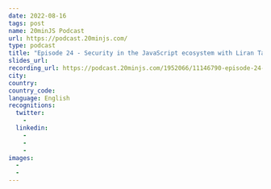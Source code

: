 ```yaml
---
date: 2022-08-16
tags: post
name: 20minJS Podcast
url: https://podcast.20minjs.com/
type: podcast
title: "Episode 24 - Security in the JavaScript ecosystem with Liran Tal"
slides_url:
recording_url: https://podcast.20minjs.com/1952066/11146790-episode-24-security-in-the-javascript-ecosystem-with-liran-tal
city: 
country: 
country_code: 
language: English
recognitions:
  twitter:
    - 
  linkedin:
    - 
    - 
    - 
images:
  - 
  - 
---
```

